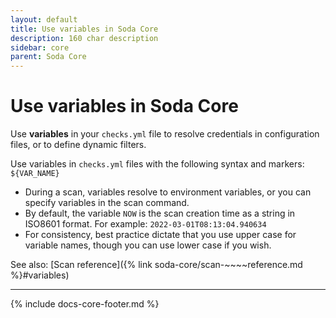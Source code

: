 ```yaml
---
layout: default
title: Use variables in Soda Core
description: 160 char description
sidebar: core
parent: Soda Core
---
```


# Use variables in Soda Core

Use **variables** in your `checks.yml` file to resolve credentials in configuration files, or to define dynamic filters.

Use variables in `checks.yml` files with the following syntax and markers: `${VAR_NAME}`

* During a scan, variables resolve to environment variables, or you can specify variables in the scan command.
* By default, the variable `NOW` is the scan creation time as a string in ISO8601 format. For example: `2022-03-01T08:13:04.940634`
* For consistency, best practice dictate that you use upper case for variable names, though you can use lower case if you wish.

See also: [Scan reference]({% link soda-core/scan-~~~~reference.md %}#variables)


---
{% include docs-core-footer.md %}
